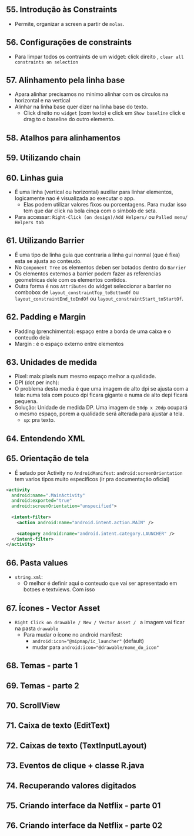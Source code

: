 
## 55. Introdução às Constraints
- Permite, organizar a screen a partir de `molas`.

## 56. Configurações de constraints
- Para limpar todos os contraints de um widget: click direito , `clear all constraints on selection`

## 57. Alinhamento pela linha base
- Apara alinhar precisamos no minimo alinhar com os circulos na horizontal e na vertical
- Alinhar na linha base quer dizer na linha base do texto. 
  - Click direito no `widget` (com texto) e click em `Show baseline` click e drag to o baseline do outro elemento.

## 58. Atalhos para alinhamentos

## 59. Utilizando chain

## 60. Linhas guia
- É uma linha (vertical ou horizontal) auxiliar para linhar elementos, logicamente nao é visualizada ao executar o app.
  - Elas podem utilizar valores fixos ou porcentagens. Para mudar isso tem que dar click na bola cinça com o simbolo de seta.
- Para accessar: `Right-Click (on design)/Add Helpers/` ou `Palled menu/ Helpers tab`

## 61. Utilizando Barrier
- É uma tipo de linha guia que contraria a linha gui normal (que é fixa) esta se ajusta ao conteudo. 
- No `Component Tree` os elementos deben ser botados dentro do `Barrier`
- Os elementos externos a barrier podem fazer as referencias geometricas dele com os elementos contidos.
- Outra forma é nos `Attributes`  do widget seleccionar a barrier no combobox de `layout_constraintTop_toBottomOf` ou `layout_constraintEnd_toEndOf` ou `layout_constraintStart_toStartOf`.

## 62. Padding e Margin
- Padding (prenchimento): espaço entre a borda de uma caixa e o conteudo dela
- Margin : é o espaço externo entre elementos

## 63. Unidades de medida
- Pixel: maix pixels num mesmo espaço melhor a qualidade.
- DPI (dot per inch): 
- O problema desta media é que uma imagem de alto dpi se ajusta com a tela: numa tela com pouco dpi ficara gigante e numa de alto depi ficará pequena.
- Solução: Unidade de medida DP. Uma imagem de `50dp x 20dp` ocupará o mesmo espaço, porem a qualidade será alterada para ajustar a tela.
  -   `sp`: pra texto.
   

## 64. Entendendo XML

## 65. Orientação de tela
- É setado por Activity no `AndroidManifest`: `android:screenOrientation` tem varios tipos muito especificos  (ir pra documentação oficial)
``` xml
<activity
  android:name=".MainActivity"
  android:exported="true"
  android:screenOrientation="unspecified">
  
  <intent-filter>
    <action android:name="android.intent.action.MAIN" />
                
    <category android:name="android.intent.category.LAUNCHER" />
  </intent-filter>
</activity>
```
## 66. Pasta values
- `string.xml`: 
  - O melhor é definir aqui o conteudo que vai ser apresentado em botoes e textviews. Com isso 
## 67. Ícones - Vector Asset
- `Right Click on drawable / New / Vector Asset / ` a imagem vai ficar na pasta `drawable`
  - Para mudar o ícone no android manifest:
    - `android:icon="@mipmap/ic_launcher"` (default)
    - mudar para `android:icon="@drawable/nome_do_icon"`

## 68. Temas - parte 1

## 69. Temas - parte 2

## 70. ScrollView

## 71. Caixa de texto (EditText)

## 72. Caixas de texto (TextInputLayout)

## 73. Eventos de clique + classe R.java

## 74. Recuperando valores digitados

## 75. Criando interface da Netflix - parte 01

## 76. Criando interface da Netflix - parte 02

